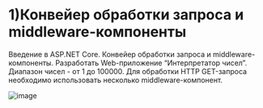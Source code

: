 # 1)Конвейер обработки запроса и middleware-компоненты

Введение в ASP.NET Core.
Конвейер обработки запроса и middleware-компоненты.
Разработать Web-приложение “Интерпретатор чисел”. Диапазон чисел - от 1 до 100000. 
Для обработки HTTP GET-запроса необходимо использовать несколько middleware-компонент.

![image](https://github.com/IskraOleksandr/1.-Request-processing-pipeline-and-middleware-components/assets/140179368/856302e3-21f4-441f-ae74-e1709a3e8685)
